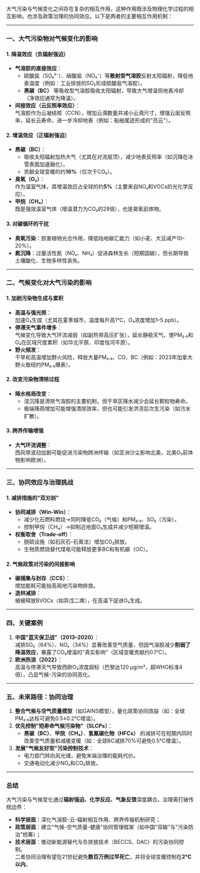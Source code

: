 大气污染与气候变化之间存在复杂的相互作用，这种作用既涉及物理化学过程的相互影响，也涉及政策治理的协同效应。以下是两者的主要相互作用机制：

---

### **一、大气污染物对气候变化的影响**
#### **1. 降温效应（负辐射强迫）**
- **气溶胶的直接效应**：  
  - 硫酸盐（SO₄²⁻）、硝酸盐（NO₃⁻）等**散射型气溶胶**反射太阳辐射，降低地表温度（例如：工业排放的SO₂形成硫酸盐气溶胶）。  
  - **黑碳（BC）** 等吸收型气溶胶吸收太阳辐射，导致大气增温但地表冷却（净效应通常为降温）。  
- **间接效应（云反照率效应）**：  
  气溶胶作为云凝结核（CCN），增加云滴数量并减小云滴尺寸，增强云层反照率，延长云寿命，进一步冷却地表（例如：船舶尾迹形成的"亮云"）。

#### **2. 增温效应（正辐射强迫）**
- **黑碳（BC）**：  
  - 吸收太阳辐射加热大气（尤其在对流层顶），减少地表反照率（如沉降在冰雪表面加速融化）。  
  - 贡献全球变暖的约**16%**（仅次于CO₂）。  
- **臭氧（O₃）**：  
  作为温室气体，其增温效应占全球的约**5%**（主要来自NOₓ和VOCs的光化学反应）。  
- **甲烷（CH₄）**：  
  既是强效温室气体（增温潜力为CO₂的28倍），也是臭氧前体物。

#### **3. 对碳循环的干扰**
- **臭氧污染**：损害植物光合作用，降低陆地碳汇能力（如小麦、大豆减产10–20%）。  
- **氮沉降**：过量活性氮（NOₓ、NH₃）促进森林生长（短期固碳），但长期导致土壤酸化、生物多样性丧失。

---

### **二、气候变化对大气污染的影响**
#### **1. 加剧污染物生成与累积**
- **高温与强光照**：  
  加速O₃生成（尤其在夏季城市，温度每升高1°C，O₃浓度增加1–5 ppb）。  
- **停滞天气事件增多**：  
  气候变化导致大气环流减弱（如副热带高压扩张），延长静稳天气，使PM₂.₅和O₃在区域尺度累积（如华北平原、印度恒河平原）。  
- **野火频发**：  
  干旱和高温增加野火风险，释放大量PM₂.₅、CO、BC（例如：2023年加拿大野火致纽约PM₂.₅爆表）。

#### **2. 改变污染物清除过程**
- **降水格局改变**：  
  - 湿沉降是清除气溶胶的主要机制，但干旱区降水减少会延长颗粒物寿命。  
  - 极端降雨增加可能增强清除效率，但也可能引发洪涝后次生污染（如污水扩散）。

#### **3. 跨界传输增强**
- **大气环流调整**：  
  西风带波动加剧可能促进污染物跨洲传输（如亚洲沙尘影响北美，北美O₃前体物影响欧洲）。

---

### **三、协同效应与治理挑战**
#### **1. 减排措施的"双刃剑"**
- **协同减排（Win-Win）**：  
  - 减少化石燃料燃烧→同时降低CO₂（气候）和PM₂.₅、SO₂（污染）。  
  - 控制甲烷（CH₄）→抑制近地面O₃生成并减少短期增温。  
- **权衡取舍（Trade-off）**：  
  - 脱硫设施（如石灰石-石膏法）增加CO₂排放。  
  - 生物质燃烧替代煤电可能释放更多BC和有机碳（OC）。

#### **2. 气候政策对污染的间接影响**
- **碳捕集与封存（CCS）**：  
  增加能耗可能抬高局地污染物排放。  
- **造林减排**：  
  植被释放BVOCs（如异戊二烯），在高温下促进O₃生成。

---

### **四、关键案例**
1. **中国"蓝天保卫战"（2013–2020）**：  
  减排SO₂（64%）、NOₓ（34%）显著改善空气质量，但因气溶胶减少**削弱了降温效应**，暴露了CO₂增温的"真实影响"（区域变暖贡献约0.1°C）。  
2. **欧洲热浪（2022）**：  
  高温与停滞天气导致西欧O₃浓度超标（巴黎达120 μg/m³，超WHO标准4倍），凸显气候-污染的协同恶化。  

---

### **五、未来路径：协同治理**
1. **整合气候与空气质量模型**（如GAINS模型），量化政策协同效益（如：全球PM₂.₅达标可避免0.5±0.2°C增温）。  
2. **优先控制"短寿命气候污染物"（SLCPs）**：  
   - **黑碳（BC）**、**甲烷（CH₄）**、**氢氟碳化物（HFCs）** 的减排可在短期内同时改善空气质量和减缓变暖（如：全球BC减排70%可避免0.5°C增温）。  
3. **发展"气候友好型"污染控制技术**：  
   - 电力部门转向风光储，避免末端治理的能耗代价。  
   - 交通电动化减少NOₓ和CO₂排放。  

---

### **总结**
大气污染与气候变化通过**辐射强迫、化学反应、气象反馈**深度耦合。治理需打破传统边界：  
- **科学层面**：深化气溶胶-云-辐射相互作用、跨界传输机制研究；  
- **政策层面**：建立"气候-空气质量-健康"协同管理框架（如中国"双碳"与"污染防治"统筹）；  
- **技术层面**：推动新能源替代与负排放技术（BECCS、DAC）的污染协同控制。  
二者协同治理有望在21世纪避免**数百万例过早死亡**，并将全球变暖控制在**2°C以内**。